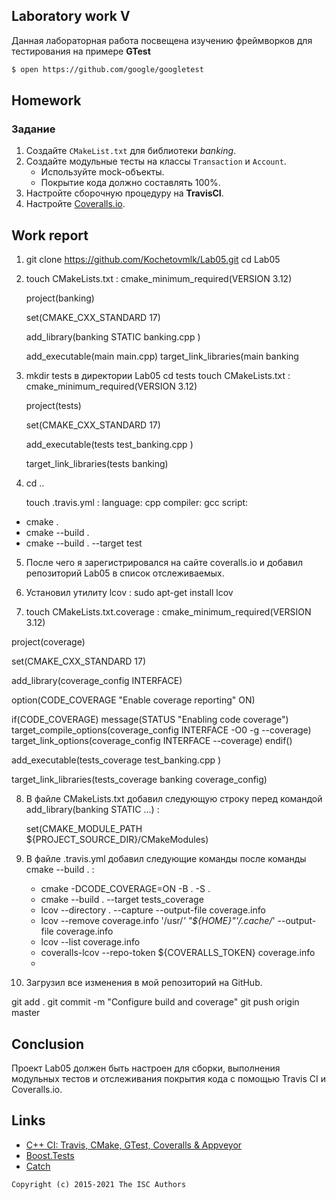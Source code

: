 ## Laboratory work V

Данная лабораторная работа посвещена изучению фреймворков для тестирования на примере **GTest**

```sh
$ open https://github.com/google/googletest
```


## Homework

### Задание
1. Создайте `CMakeList.txt` для библиотеки *banking*.
2. Создайте модульные тесты на классы `Transaction` и `Account`.
    * Используйте mock-объекты.
    * Покрытие кода должно составлять 100%.
3. Настройте сборочную процедуру на **TravisCI**.
4. Настройте [Coveralls.io](https://coveralls.io/).


## Work report
1) git clone https://github.com/Kochetovmlk/Lab05.git
   cd Lab05
   
2) touch CMakeLists.txt : 
   cmake_minimum_required(VERSION 3.12)

   project(banking)

   set(CMAKE_CXX_STANDARD 17)

   add_library(banking STATIC
    banking.cpp
   )

   add_executable(main main.cpp)
   target_link_libraries(main banking
   
3) mkdir tests в директории Lab05
   cd tests
   touch CMakeLists.txt :
   cmake_minimum_required(VERSION 3.12)

   project(tests)

   set(CMAKE_CXX_STANDARD 17)

   add_executable(tests
     test_banking.cpp
   )

   target_link_libraries(tests banking)
   
4) cd ..

   touch .travis.yml : 
   language: cpp
   compiler: gcc
   script:
  - cmake .
  - cmake --build .
  - cmake --build . --target test
 5) После чего я зарегистрировался на сайте coveralls.io и добавил репозиторий Lab05 в список отслеживаемых.

 6) Установил утилиту lcov :
    sudo apt-get install lcov
    
 7) touch CMakeLists.txt.coverage : 
    cmake_minimum_required(VERSION 3.12)

   project(coverage)

   set(CMAKE_CXX_STANDARD 17)

   add_library(coverage_config INTERFACE)

   option(CODE_COVERAGE "Enable coverage reporting" ON)

   if(CODE_COVERAGE)
       message(STATUS "Enabling code coverage")
       target_compile_options(coverage_config INTERFACE -O0 -g --coverage)
       target_link_options(coverage_config INTERFACE --coverage)
   endif()

   add_executable(tests_coverage
       test_banking.cpp
   )

   target_link_libraries(tests_coverage banking coverage_config)
   
8) В файле CMakeLists.txt добавил следующую строку перед командой add_library(banking STATIC ...) :

   set(CMAKE_MODULE_PATH ${PROJECT_SOURCE_DIR}/CMakeModules)

9) В файле .travis.yml добавил следующие команды после команды cmake --build . :
   - cmake -DCODE_COVERAGE=ON -B . -S .
   - cmake --build . --target tests_coverage
   - lcov --directory . --capture --output-file coverage.info
   - lcov --remove coverage.info '/usr/*' "${HOME}"'/.cache/*' --output-file coverage.info
   - lcov --list coverage.info
   - coveralls-lcov --repo-token ${COVERALLS_TOKEN} coverage.info
   - 
10) Загрузил все изменения в мой репозиторий на GitHub.

   git add .
   git commit -m "Configure build and coverage"
   git push origin master
   
   ## Conclusion
   
   Проект Lab05 должен быть настроен для сборки, выполнения модульных тестов и отслеживания покрытия кода с помощью Travis CI и Coveralls.io.


## Links

- [C++ CI: Travis, CMake, GTest, Coveralls & Appveyor](http://david-grs.github.io/cpp-clang-travis-cmake-gtest-coveralls-appveyor/)
- [Boost.Tests](http://www.boost.org/doc/libs/1_63_0/libs/test/doc/html/)
- [Catch](https://github.com/catchorg/Catch2)

```
Copyright (c) 2015-2021 The ISC Authors
```
